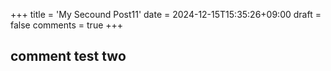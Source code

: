 +++
title = 'My Secound Post11'
date = 2024-12-15T15:35:26+09:00
draft = false
comments = true
+++


## comment test two
